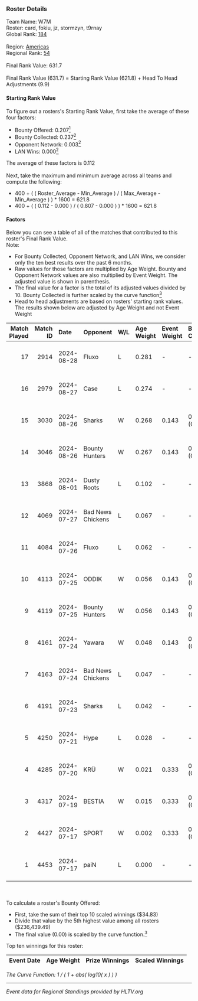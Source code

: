### Roster Details<br />
Team Name: W7M<br />
Roster: card, fokiu, jz, stormzyn, t9rnay<br />
Global Rank: [184](../../standings_global_2025_01_13.md)<br />
<br />
Region: [Americas]( ../../standings_americas_2025_01_13.md)<br />
Regional Rank: [54]( ../../standings_americas_2025_01_13.md)<br />
<br />
Final Rank Value:  631.7<br />
<br />
Final Rank Value (631.7) = Starting Rank Value (621.8) + Head To Head Adjustments (9.9)<br />

#### Starting Rank Value<br />
To figure out a rosters's Starting Rank Value, first take the average of these four factors:<br />
- Bounty Offered: 0.207[<sup>1</sup>](#table2)
- Bounty Collected: 0.237[<sup>2</sup>](#table1)
- Opponent Network: 0.003[<sup>2</sup>](#table1)
- LAN Wins: 0.000[<sup>2</sup>](#table1)

The average of these factors is 0.112<br />
<br />
Next, take the maximum and minimum average across all teams and compute the following:<br />
- 400 + ( ( Roster_Average - Min_Average ) / ( Max_Average - Min_Average ) ) * 1600 = 621.8
- 400 + ( ( 0.112 - 0.000 ) / ( 0.807 - 0.000 ) ) * 1600 = 621.8


#### Factors<br />
Below you can see a table of all of the matches that contributed to this roster's Final Rank Value.<br />
Note:<br />

- For Bounty Collected, Opponent Network, and LAN Wins, we consider only the ten best results over the past 6 months.
- Raw values for those factors are multiplied by Age Weight. Bounty and Opponent Network values are also multiplied by Event Weight. The adjusted value is shown in parenthesis.
- The final value for a factor is the total of its adjusted values divided by 10. Bounty Collected is further scaled by the curve function[<sup>3</sup>](#curveFunction)
- Head to head adjustments are based on rosters' starting rank values. The results shown below are adjusted by Age Weight and not Event Weight
<span id="table1"></span><br />


| Match Played | Match ID | Date       | Opponent          | W/L | Age Weight | Event Weight | Bounty Collected | Opponent Network | LAN Wins  | H2H Adj. | Roster                            |
| -: | -: | :- | :- | :- | :- | :- | :- | :- | :- | -: | :- |
|           17 |     2914 | 2024-08-28 | Fluxo             | L   | 0.281      | -            | -                | -                | -         |    -0.70 | card, fokiu, jz, stormzyn, t9rnay |
|           16 |     2979 | 2024-08-27 | Case              | L   | 0.274      | -            | -                | -                | -         |    -2.81 | card, fokiu, jz, stormzyn, t9rnay |
|           15 |     3030 | 2024-08-26 | Sharks            | W   | 0.268      | 0.143        | 0.110 (0.004)    | 0.597 (0.023)    | 0 (0.000) |     8.15 | card, fokiu, jz, stormzyn, t9rnay |
|           14 |     3046 | 2024-08-26 | Bounty Hunters    | W   | 0.267      | 0.143        | 0.006 (0.000)    | 0.026 (0.001)    | 0 (0.000) |     4.66 | card, fokiu, jz, stormzyn, t9rnay |
|           13 |     3868 | 2024-08-01 | Dusty Roots       | L   | 0.102      | -            | -                | -                | -         |    -0.61 | card, fokiu, jz, stormzyn, t9rnay |
|           12 |     4069 | 2024-07-27 | Bad News Chickens | L   | 0.067      | -            | -                | -                | -         |    -1.49 | card, fokiu, jz, stormzyn, t9rnay |
|           11 |     4084 | 2024-07-26 | Fluxo             | L   | 0.062      | -            | -                | -                | -         |    -0.14 | card, fokiu, jz, stormzyn, t9rnay |
|           10 |     4113 | 2024-07-25 | ODDIK             | W   | 0.056      | 0.143        | 0.091 (0.001)    | 0.388 (0.003)    | 0 (0.000) |     1.50 | card, fokiu, jz, stormzyn, t9rnay |
|            9 |     4119 | 2024-07-25 | Bounty Hunters    | W   | 0.056      | 0.143        | 0.006 (0.000)    | 0.026 (0.000)    | 0 (0.000) |     0.98 | card, fokiu, jz, stormzyn, t9rnay |
|            8 |     4161 | 2024-07-24 | Yawara            | W   | 0.048      | 0.143        | 0.005 (0.000)    | 0.263 (0.002)    | 0 (0.000) |     0.88 | card, fokiu, jz, stormzyn, t9rnay |
|            7 |     4163 | 2024-07-24 | Bad News Chickens | L   | 0.047      | -            | -                | -                | -         |    -1.06 | card, fokiu, jz, stormzyn, t9rnay |
|            6 |     4191 | 2024-07-23 | Sharks            | L   | 0.042      | -            | -                | -                | -         |    -0.04 | card, fokiu, jz, stormzyn, t9rnay |
|            5 |     4250 | 2024-07-21 | Hype              | L   | 0.028      | -            | -                | -                | -         |    -0.31 | card, fokiu, jz, stormzyn, t9rnay |
|            4 |     4285 | 2024-07-20 | KRÜ               | W   | 0.021      | 0.333        | 0.004 (0.000)    | 0.180 (0.001)    | 0 (0.000) |     0.47 | card, fokiu, jz, stormzyn, t9rnay |
|            3 |     4317 | 2024-07-19 | BESTIA            | W   | 0.015      | 0.333        | 0.156 (0.001)    | 0.606 (0.003)    | 0 (0.000) |     0.42 | card, fokiu, jz, stormzyn, t9rnay |
|            2 |     4427 | 2024-07-17 | SPORT             | W   | 0.002      | 0.333        | 0.000 (0.000)    | 0.000 (0.000)    | 0 (0.000) |     0.01 | card, fokiu, jz, stormzyn, t9rnay |
|            1 |     4453 | 2024-07-17 | paiN              | L   | 0.000      | -            | -                | -                | -         |     0.00 | card, fokiu, jz, stormzyn, t9rnay |

<br />
<span id="table2"></span><br />
To calculate a roster's Bounty Offered:<br />

- First, take the sum of their top 10 scaled winnings ($34.83)
- Divide that value by the 5th highest value among all rosters ($236,439.49)
- The final value (0.00) is scaled by the curve function.[<sup>3</sup>](#curveFunction)

Top ten winnings for this roster:<br />

| Event Date | Age Weight | Prize Winnings | Scaled Winnings |
| :- | -: | :- | :- |


<span id="curveFunction"></span>_The Curve Function: 1 / ( 1 + abs( log10( x ) ) )_<br />

---
_Event data for Regional Standings provided by HLTV.org_<br />
